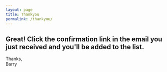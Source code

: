 ```yaml
---
layout: page
title: Thankyou
permalink: /thankyou/
---
```


## Great! Click the confirmation link in the email you just received and you'll be added to the list.

Thanks,  
Barry